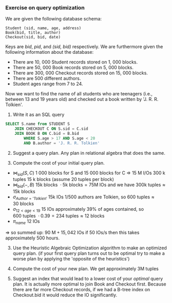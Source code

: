 ### Exercise on query optimization

We are given the following database schema:

```
Student (sid, name, age, address) 
Book(bid, title, author) 
Checkout(sid, bid, date)
```

Keys are _bid_, _pid_, and _(sid, bid)_ respectively. We are furthermore given the following information about the database:

- There are 10, 000 Student records stored on 1, 000 blocks.
- There are 50, 000 Book records stored on 5, 000 blocks.
- There are 300, 000 Checkout records stored on 15, 000 blocks.
- There are 500 different authors.
- Student ages range from 7 to 24.

Now we want to find the name of all students who are teenagers (i.e., between 13 and 19 years old) and checked out a book written by 'J. R. R. Tolkien'.

1. Write it as an SQL query
```SQL
SELECT S.name from STUDENT S 
	JOIN CHECKOUT C ON S.sid = C.sid 
	JOIN BOOK B ON C.bid = B.bid 
		WHERE S.age > 17 AND S.age < 20
		AND B.author = 'J. R. R. Tolkien'    
```

2. Suggest a query plan.
Any plan in relational algebra that does the same.

3. Compute the cost of your initial query plan.
- $\bowtie_{sid}(S,C)$
1 000 blocks for S and 15 000 blocks for C $\Rightarrow$
15 M I/Os
300 k tuples 
15 k blocks (assume 20 tuples per block)
- $\bowtie_{bid}(-,B)$
$\mathrm{15 k \ blocks \ \cdot 5 k \ blocks = 75 M \ IOs}$
and we have
$\mathrm{300 k \ tuples \approx 15k \ blocks}$
- $\sigma_{Author='Tolkien'}$
$\mathrm{15 k \ IOs}$
1/500 authors are Tolkien, so $\mathrm{600 \ tuples \approx 30 \ blocks}$
- $\sigma_{12<age<19}$
$\mathrm{15 \ IOs}$
approximately 39% of ages contained, so $\mathrm{600 \ tuples \ \cdot 0.39 = 234 \ tuples \approx 12 \ blocks}$
- $\pi_{name}$
$\mathrm{12 \ IOs}$

$\Longrightarrow$
so summed up: $\mathrm{90 \ M + 15,042 \ IOs}$
if 50 IOs/s then this takes approximately 500 hours. 

3. Use the Heuristic Algebraic Optimization algorithm to make an optimized query plan. (if your first query plan turns out to be optimal try to make a worse plan by applying the 'opposite of the heuristics')


4. Compute the cost of your new plan.
We get approximately $\mathrm{3 M \ tuples}$

5. Suggest an index that would lead to a lower cost of your _optimal_ query plan.
It is actually more optimal to join Book and Checkout first. Because there are far more Checkout records, if we had a B-tree index on Checkout.bid it would reduce the IO significantly.


